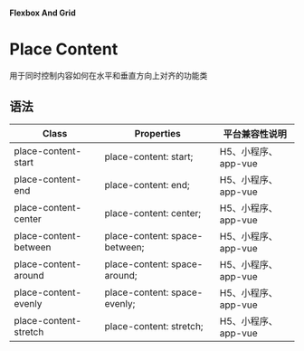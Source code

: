 #### <span class="text-lg text-gray-500 font-normal">Flexbox And Grid</span>

<div class="w-screen"></div>

# Place Content
<space />
<a-typography-text>
    用于同时控制内容如何在水平和垂直方向上对齐的功能类
</a-typography-text>

<CssPrefix />

## 语法
| Class | Properties | 平台兼容性说明
| --- | --- | ---
| <a-link status="success">place-content-start</a-link> | <a-link>place-content: start;</a-link> | H5、小程序、app-vue
| <a-link status="success">place-content-end</a-link> | <a-link>place-content: end;</a-link> | H5、小程序、app-vue
| <a-link status="success">place-content-center</a-link> | <a-link>place-content: center;</a-link> | H5、小程序、app-vue
| <a-link status="success">place-content-between</a-link> | <a-link>place-content: space-between;</a-link> | H5、小程序、app-vue
| <a-link status="success">place-content-around</a-link> | <a-link>place-content: space-around;</a-link> | H5、小程序、app-vue
| <a-link status="success">place-content-evenly</a-link> | <a-link>place-content: space-evenly;</a-link> | H5、小程序、app-vue
| <a-link status="success">place-content-stretch</a-link> | <a-link>place-content: stretch;</a-link> | H5、小程序、app-vue